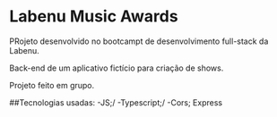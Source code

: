 # Labenu Music Awards
PRojeto desenvolvido no bootcampt de desenvolvimento full-stack da Labenu.

Back-end de um aplicativo fictício para criação de shows.

Projeto feito em grupo.

##Tecnologias usadas:
-JS;/
-Typescript;/
-Cors;
Express
